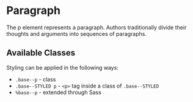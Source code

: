 # Paragraph

The p element represents a paragraph. Authors traditionally divide their thoughts and arguments into sequences of paragraphs.

## Available Classes

Styling can be applied in the following ways:

* `.base--p` - class
* `.base--STYLED p` - `<p>` tag inside a class of `.base--STYLED`
* `%base--p` - extended through Sass
